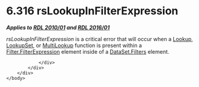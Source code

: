 <html dir="LTR" xmlns:mshelp="http://msdn.microsoft.com/mshelp" xmlns:ddue="http://ddue.schemas.microsoft.com/authoring/2003/5" xmlns:xlink="http://www.w3.org/1999/xlink" xmlns:tool="http://www.microsoft.com/tooltip">
    <head>
        <meta http-equiv="Content-Type" content="text/html; CHARSET=utf-8"></meta>
        <meta name="save" content="history"></meta>
        <title>6.316 rsLookupInFilterExpression</title>
        <xml>
            <mshelp:toctitle title="6.316 rsLookupInFilterExpression"></mshelp:toctitle>
            <mshelp:rltitle title="[MS-RDL]: rsLookupInFilterExpression"></mshelp:rltitle>
            <mshelp:keyword index="A" term="3615c9cf-b016-4b51-9ccc-ea152ef5b094"></mshelp:keyword>
            <mshelp:attr name="DCSext.ContentType" value="open specification"></mshelp:attr>
            <mshelp:attr name="AssetID" value="3615c9cf-b016-4b51-9ccc-ea152ef5b094"></mshelp:attr>
            <mshelp:attr name="TopicType" value="kbRef"></mshelp:attr>
            <mshelp:attr name="DCSext.Title" value="[MS-RDL]: rsLookupInFilterExpression" />
        </xml>
    </head>
    <body>
        <div id="header">
            <h1 class="heading">6.316 rsLookupInFilterExpression</h1>
        </div>
        <div id="mainSection">
            <div id="mainBody">
                <div id="allHistory" class="saveHistory"></div>
                <div id="sectionSection0" class="section" name="collapseableSection">
                    

<p><b><i>Applies to </i></b><a href="3428e690-a348-4ec7-8a6a-8efb42d2cdee.html"><b><i>RDL 2010/01</i></b></a><b><i>
and </i></b><a href="52ce3983-2bfc-4e72-9359-42aaf5fe4509.html"><b><i>RDL 2016/01</i></b></a></p>

<p><i>rsLookupInFilterExpression</i> is a critical error that
will occur when a <a href="f7cfa0a3-695f-496c-ac72-e4f865e2803a.html">Lookup</a>,
<a href="def44c38-e9cc-449b-87fc-72a95ef1c8fb.html">LookupSet</a>, or <a href="5b2699f6-8b46-40d7-9a92-0d23132d3d08.html">MultiLookup</a> function is
present within a <a href="6cfe60b1-d7e0-4e1e-807e-0ca41147cc29.html">Filter.FilterExpression</a>
element inside of a <a href="fe61ae01-00bc-4205-9ab4-39361492f90b.html">DataSet.Filters</a>
element.</p>


                </div>
            </div>
        </div>
    </body>
</html>
